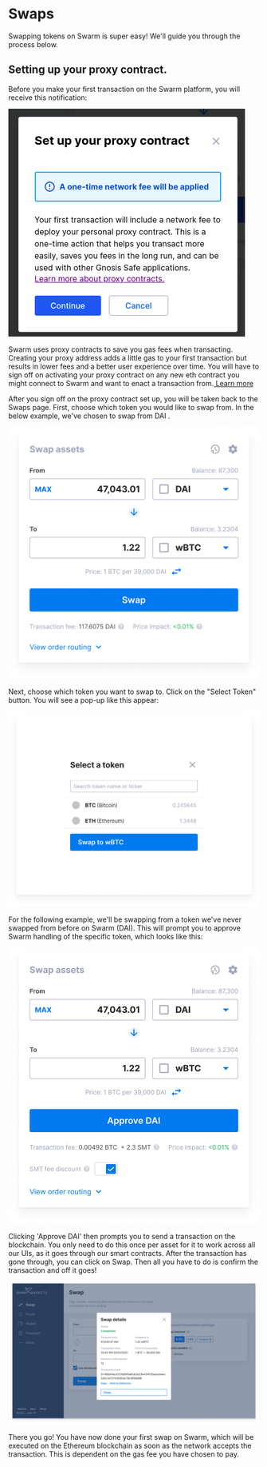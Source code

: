 # Swaps

Swapping tokens on Swarm is super easy! We'll guide you through the process below.

## Setting up your proxy contract.

Before you make your first transaction on the Swarm platform, you will receive this notification:

![pop up that will appear during your first transaction.](<../.gitbook/assets/image (12).png>)

Swarm uses proxy contracts to save you gas fees when transacting. Creating your proxy address adds a little gas to your first transaction but results in lower fees and a better user experience over time. You will have to sign off on activating your proxy contract on any new eth contract you might connect to Swarm and want to enact a transaction from.[ Learn more](https://docs.swarm.markets/getting-started/faq#what-are-proxy-contracts-and-atomic-transactions)

After you sign off on the proxy contract set up, you will be taken back to the Swaps page. First, choose which token you would like to swap from. In the below example, we've chosen to swap from DAI .

![](<../.gitbook/assets/image (23).png>)

Next, choose which token you want to swap to. Click on the "Select Token" button. You will see a pop-up like this appear:

![](<../.gitbook/assets/image (1) (1).png>)

For the following example, we'll be swapping from a token we've never swapped from before on Swarm (DAI). This will prompt you to approve Swarm handling of the specific token, which looks like this:

![](<../.gitbook/assets/image (19).png>)

Clicking 'Approve DAI' then prompts you to send a transaction on the blockchain. You only need to do this once per asset for it to work across all our UIs, as it goes through our smart contracts. After the transaction has gone through, you can click on Swap. Then all you have to do is confirm the transaction and off it goes!

![](<../.gitbook/assets/image (5).png>)

There you go! You have now done your first swap on Swarm, which will be executed on the Ethereum blockchain as soon as the network accepts the transaction. This is dependent on the gas fee you have chosen to pay.
